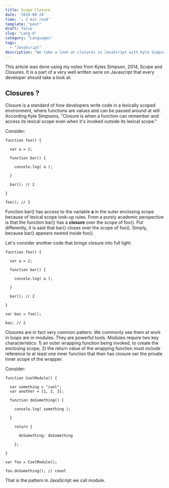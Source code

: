 ```yaml
---
title: Scope Closure
date: '2019-08-24'
time: '☕️ 2 min read'
template: "post"
draft: false
slug: "Lang-6"
category: "Languages"
tags:
  - "JavaScript"
description: "We take a look at closures in JavaScript with Kyle Simpsons."
---
```


This article was done using my notes from Kyles Simpson, 2014, Scope and Closures. It is a part of a very well written serie on Javascript that every developer should take a look at.

## Closures ?

Closure is a standard of how developers write code in a lexically scoped environment, where functions are values and can be passed around at will. According Kyle Simpsons, "Closure is when a function can remember and access its lexical scope even when it's invoked outside its lexical scope."

Consider:

```
function foo() {

  var a = 2;

  function bar() {

    console.log( a );

  }

  bar(); // 2

}

foo(); // 2

```

Function bar() has access to the variable **a** in the outer enclosing scope because of lexical scope look-up rules. From a purely academic perspective is that the function bar() has a **closure** over the scope of foo(). Put differently, it is said that bar() closes over the scope of foo(). Simply, because bar() appears nested inside foo().

Let's consider another code that brings closure into full light:

```
function foo() {

  var a = 2;

  function bar() {

    console.log( a );

  }

  bar(); // 2

}

var baz = foo();

baz; // 2

```

Closures are in fact very common pattern. We commonly see them at work in loops are in modules. They are powerful tools. Modules require two key characteristics: 1) an outer wrapping function being invoked, to create the enclosing scope, 2) the return value of the wrapping function must include reference to at least one inner function that then has closure oer the private inner scope of the wrapper.

Consider:

```
function CoolModule() {

  var something = "cool";
  var another = [1, 2, 3];

  function doSomething() {

    console.log( something );

  }

    return {

      doSomething: doSomething

    };

}

var foo = CoolModule();

foo.doSomething(); // coool

```

That is the pattern in JavaScript we call module.
